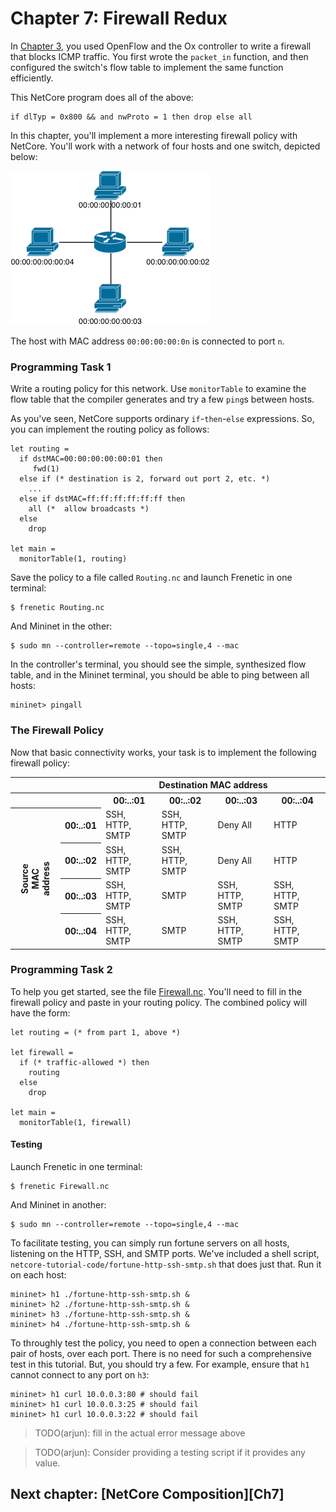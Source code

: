  # Chapter 7: Firewall Redux

In [Chapter 3](03-OxFirewall.md), you used OpenFlow and the Ox
controller to write a firewall that blocks ICMP traffic. You first
wrote the `packet_in` function, and then configured the switch's flow
table to implement the same function efficiently.

This NetCore program does all of the above:

```
if dlTyp = 0x800 && and nwProto = 1 then drop else all
```

In this chapter, you'll implement a more interesting firewall policy
with NetCore. You'll work with a network of four hosts and one switch, depicted below:

![image](images/topo-single-4.png)

The host with MAC address `00:00:00:00:0n` is connected to port `n`.

### Programming Task 1

Write a routing policy for this network. Use `monitorTable` to examine the flow table that the compiler generates and try a few `ping`s between hosts.


As you've seen, NetCore supports ordinary `if`-`then`-`else` expressions.
So, you can implement the routing policy as follows:

```
let routing =
  if dstMAC=00:00:00:00:00:01 then
     fwd(1)
  else if (* destination is 2, forward out port 2, etc. *)
    ...
  else if dstMAC=ff:ff:ff:ff:ff:ff then
    all (*  allow broadcasts *)
  else
    drop
    
let main =
  monitorTable(1, routing)
```

Save the policy to a file called `Routing.nc` and launch Frenetic in one terminal:

```
$ frenetic Routing.nc
```

And Mininet in the other:

```
$ sudo mn --controller=remote --topo=single,4 --mac
```

In the controller's terminal, you should see the simple, synthesized flow table,
and in the Mininet terminal, you should be able to ping between all hosts:

```
mininet> pingall
```

### The Firewall Policy

Now that basic connectivity works, your task is to implement the following firewall policy:

<table>
<tr>
  <th style="visibility: hidden"></th>
  <th style="visibility: hidden"></th>
  <th colspan="4">Destination MAC address</th>
</tr>
<tr>
  <th style="visibility: hidden"></th>
  <th style="visibility: hidden"></th>
  <th>00:..:01</th>
  <th>00:..:02</th>
  <th>00:..:03</th>
  <th>00:..:04</th>
</tr>
<tr>
  <th rowspan="5" style="-webkit-transform:rotate(270deg)" >
    Source MAC<br>address
  </th>
  <th>00:..:01</th>
  <td>SSH, HTTP, SMTP</td>
  <td>SSH, HTTP, SMTP</td>
  <td>Deny All</td>
  <td>HTTP</td>
</tr>
<tr>
  <th>00:..:02</th>
  <td>SSH, HTTP, SMTP</td>
  <td>SSH, HTTP, SMTP</td>
  <td>Deny All</td>
  <td>HTTP</td>
</tr>
<tr>
  <th>00:..:03</th>
  <td>SSH, HTTP, SMTP</td>
  <td>SMTP</td>
  <td>SSH, HTTP, SMTP</td>
  <td>SSH, HTTP, SMTP</td>
</tr>
<tr>
  <th>00:..:04</th>
  <td>SSH, HTTP, SMTP</td>
  <td>SMTP</td>
  <td>SSH, HTTP, SMTP</td>
  <td>SSH, HTTP, SMTP</td>
</tr>
</table>

### Programming Task 2

To help you get started, see the file [Firewall.nc](netcore-tutorial-code/Firewall.nc). You'll need to fill in the firewall policy and paste in your routing policy. The combined policy will have the form:

```
let routing = (* from part 1, above *)

let firewall =
  if (* traffic-allowed *) then
    routing
  else
    drop

let main =
  monitorTable(1, firewall)
```

#### Testing

Launch Frenetic in one terminal:

```
$ frenetic Firewall.nc
```

And Mininet in another:

```
$ sudo mn --controller=remote --topo=single,4 --mac
```

To facilitate testing, you can simply run fortune servers on all hosts, listening on the HTTP, SSH, and SMTP ports. We've included a shell script, `netcore-tutorial-code/fortune-http-ssh-smtp.sh` that does just that. Run it on each host:

```
mininet> h1 ./fortune-http-ssh-smtp.sh &
mininet> h2 ./fortune-http-ssh-smtp.sh &
mininet> h3 ./fortune-http-ssh-smtp.sh &
mininet> h4 ./fortune-http-ssh-smtp.sh &
```

To throughly test the policy, you need to open a connection between each pair
of hosts, over each port. There is no need for such a comprehensive test in this tutorial. But, you should try a few. For example, ensure that `h1` cannot connect to any port on `h3`:

```
mininet> h1 curl 10.0.0.3:80 # should fail
mininet> h1 curl 10.0.0.3:25 # should fail
mininet> h1 curl 10.0.0.3:22 # should fail
```

> TODO(arjun): fill in the actual error message above

> TODO(arjun): Consider providing a testing script if it provides any value.


## Next chapter: [NetCore Composition][Ch7]
